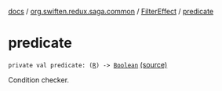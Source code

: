 [docs](../../index.md) / [org.swiften.redux.saga.common](../index.md) / [FilterEffect](index.md) / [predicate](./predicate.md)

# predicate

`private val predicate: (`[`R`](index.md#R)`) -> `[`Boolean`](https://kotlinlang.org/api/latest/jvm/stdlib/kotlin/-boolean/index.html) [(source)](https://github.com/protoman92/KotlinRedux/tree/master/common/common-saga/src/main/kotlin/org/swiften/redux/saga/common/FilterEffect.kt#L17)

Condition checker.

